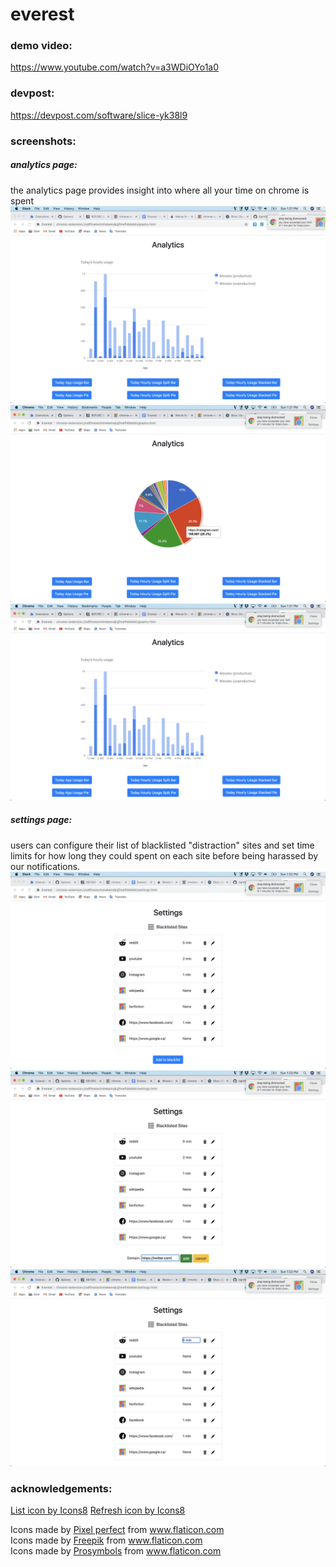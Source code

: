 # everest

### demo video:
https://www.youtube.com/watch?v=a3WDiOYo1a0

### devpost:
https://devpost.com/software/slice-yk38l9

### screenshots:
##### analytics page:
the analytics page provides insight into where all your time on chrome is spent
![analytics page 1](https://github.com/jlight99/everest/blob/master/extension/images/screenshots/analytics-1.png?raw=true)
![analytics page 2](https://github.com/jlight99/everest/blob/master/extension/images/screenshots/analytics-2.png?raw=true)
![analytics page 3](https://github.com/jlight99/everest/blob/master/extension/images/screenshots/analytics-3.png?raw=true)

##### settings page:
users can configure their list of blacklisted "distraction" sites and set time limits for how long they could spent on each site before being harassed by our notifications.
![settings page](https://github.com/jlight99/everest/blob/master/extension/images/screenshots/settings.png?raw=true)
![settings page add](https://github.com/jlight99/everest/blob/master/extension/images/screenshots/settings-add.png?raw=true)
![settings page edit](https://github.com/jlight99/everest/blob/master/extension/images/screenshots/settings-edit.png?raw=true)

### acknowledgements:
<a href="https://icons8.com/icon/773/list">List icon by Icons8</a>
<a href="https://icons8.com/icon/15469/refresh">Refresh icon by Icons8</a>
<div>
  Icons made by <a href="https://www.flaticon.com/authors/pixel-perfect" title="Pixel perfect">Pixel perfect</a> from <a href="https://www.flaticon.com/" title="Flaticon"> www.flaticon.com</a>
</div>
<div>
  Icons made by <a href="https://www.flaticon.com/authors/freepik" title="Freepik">Freepik</a> from <a href="https://www.flaticon.com/" title="Flaticon">www.flaticon.com</a>
</div>
<div>
  Icons made by <a href="https://www.flaticon.com/authors/prosymbols" title="Prosymbols">Prosymbols</a> from <a href="https://www.flaticon.com/" title="Flaticon"> www.flaticon.com</a>
</div>
